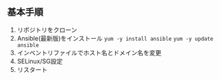 ## 基本手順
1. リポジトリをクローン
2. Ansible(最新版)をインストール
  `yum -y install ansible`
  `yum -y update ansible`
3. インベントリファイルでホスト名とドメイン名を変更
4. SELinux/SG設定
5. リスタート
